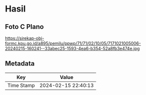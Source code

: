# Hasil

## Foto C Plano

https://sirekap-obj-formc.kpu.go.id/a895/pemilu/ppwp/71/71/02/10/05/7171021005006-20240215-160241--33abec25-1593-4ea6-b354-52a8fb3e474e.jpg


## Metadata

| Key        | Value               |
| ---------- | ------------------- |
| Time Stamp | 2024-02-15 22:40:13 |



